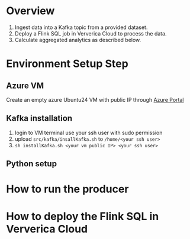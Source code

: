 # Overview

1. Ingest data	into	a	Kafka	topic	from	a	provided	dataset.	
2. Deploy	a	Flink	SQL	job	in	Ververica	Cloud	to	process	the	data.	
3. Calculate	aggregated	analytics	as	described	below.	


# Environment Setup Step

## Azure VM

Create an empty azure Ubuntu24 VM with public IP through [Azure Portal](https://portal.azure.com/#home)

## Kafka installation

1. login to VM terminal use your ssh user with sudo permission
2. upload `src/kafka/insallKafka.sh` to `/home/<your ssh user>`
3. `sh installKafka.sh <your vm public IP> <your ssh user>`

## Python setup



# How to run the producer



# How to deploy the Flink SQL in Ververica Cloud
